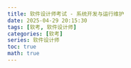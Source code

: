 ```yaml
---
title: 软件设计师考试 - 系统开发与运行维护
date: 2025-04-29 20:15:30
tags: [软考, 软件设计师]
categories: [软考]
series: 软件设计师
toc: true
math: true
---
```



